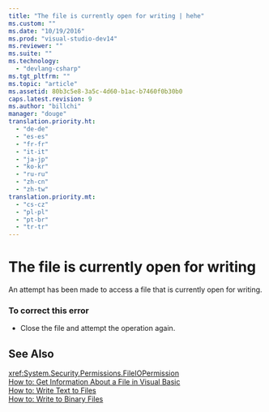 ```yaml
---
title: "The file is currently open for writing | hehe"
ms.custom: ""
ms.date: "10/19/2016"
ms.prod: "visual-studio-dev14"
ms.reviewer: ""
ms.suite: ""
ms.technology: 
  - "devlang-csharp"
ms.tgt_pltfrm: ""
ms.topic: "article"
ms.assetid: 80b3c5e8-3a5c-4d60-b1ac-b7460f0b30b0
caps.latest.revision: 9
ms.author: "billchi"
manager: "douge"
translation.priority.ht: 
  - "de-de"
  - "es-es"
  - "fr-fr"
  - "it-it"
  - "ja-jp"
  - "ko-kr"
  - "ru-ru"
  - "zh-cn"
  - "zh-tw"
translation.priority.mt: 
  - "cs-cz"
  - "pl-pl"
  - "pt-br"
  - "tr-tr"
---
```

# The file is currently open for writing
An attempt has been made to access a file that is currently open for writing.  
  
### To correct this error  
  
-   Close the file and attempt the operation again.  
  
## See Also  
 <xref:System.Security.Permissions.FileIOPermission>   
 [How to: Get Information About a File in Visual Basic](http://msdn.microsoft.com/en-us/ca0720ec-f40e-4c11-9748-0ce1685c78f0)   
 [How to: Write Text to Files](../Topic/How%20to:%20Write%20Text%20to%20Files%20in%20Visual%20Basic.md)   
 [How to: Write to Binary Files](../Topic/How%20to:%20Write%20to%20Binary%20Files%20in%20Visual%20Basic.md)